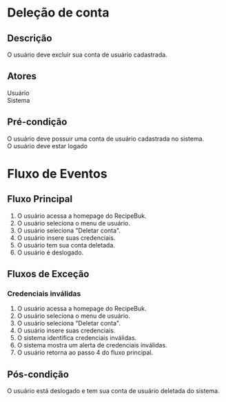# Deleção de conta

## Descrição
O usuário deve excluir sua conta de usuário cadastrada.

## Atores
Usuário</br>
Sistema

## Pré-condição
O usuário deve possuir uma conta de usuário cadastrada no sistema.</br>
O usuário deve estar logado

# Fluxo de Eventos
## Fluxo Principal
1. O usuário acessa a homepage do RecipeBuk.
2. O usuário seleciona o menu de usuário.
3. O usuário seleciona "Deletar conta".
4. O usuário insere suas credenciais.
5. O usuário tem sua conta deletada.
6. O usuário é deslogado.

## Fluxos de Exceção
### Credenciais inválidas
1. O usuário acessa a homepage do RecipeBuk.
2. O usuário seleciona o menu de usuário.
3. O usuário seleciona "Deletar conta".
4. O usuário insere suas credenciais.
5. O sistema identifica credenciais inválidas.
6. O sistema mostra um alerta de credenciais inválidas.
7. O usuário retorna ao passo 4 do fluxo principal.

## Pós-condição
O usuário está deslogado e tem sua conta de usuário deletada do sistema.